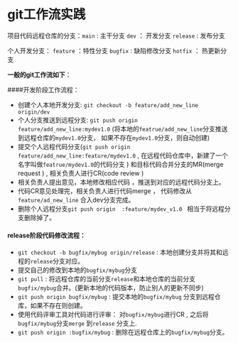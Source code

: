 # git工作流实践

项目代码远程仓库的分支：`main` : 主干分支               `dev` ： 开发分支  			`release` : 发布分支

个人开发分支： 	`feature` ：特性分支               `bugfix` : 缺陷修改分支                  `hotfix` ： 热更新分支



**一般的git工作流如下**：



####开发阶段工作流程：

+ 创建个人本地开发分支: `git checkout -b feature/add_new_line origin/dev`  
+ 个人分支推送到远程分支: `git push origin feature/add_new_line:mydev1.0` (将本地的`featrue/add_new_line`分支推送到远程仓库的`mydev1.0`分支，  如果不存在`mydev1.0`分支，则自动创建)
+ 提交个人远程代码分支(`git push origin feature/add_new_line:feature/mydev1.0` , 在远程代码仓库中，新建了一个名字叫做`featrue/mydev1.0`的代码分支 )   和目标代码合并分支的MR(merge request )  , 相关负责人进行CR(code   review )
+ 相关负责人提出意见，本地修改相应代码 ，推送到对应的远程代码分支上。
+ 代码CR意见处理完，相关负责人进行代码merge ， 代码修改从`feature/ad_new_line` 合入dev分支完成。
+ 删除个人远程分支`git push origin  :feature/mydev_v1.0 `  相当于将远程分支删除掉了。





#### release阶段代码修改流程：

+ `git checkout -b bugfix/mybug origin/release` : 本地创建分支并将其和远程的`release`分支对应。
+ 提交自己的修改到本地的`bugfix/mybug`分支
+ `git pull` : 将远程仓库的当前分支`release`和本地仓库的当前分支`bugfix/mybug`合并。(更新本地的代码版本，防止别人的更新不同步)
+ `git push origin bugfix/mybug` : 提交本地的`bugfix/mybug` 分支到远程仓库，如果不存在则创建。
+ 使用代码评审工具对代码进行评审： 对`bugfix/mybug`进行CR ,   之后将`bugfix/mybug`分支`merge` 到`release` 分支上.
+ `git push origin :bugfix/mybug` : 删除在远程仓库上的`bugfix/mybug`分支。

   






